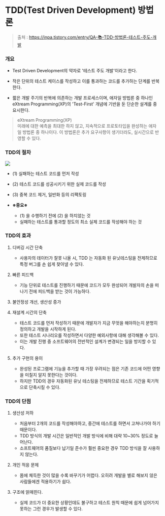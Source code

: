 # TDD(Test Driven Development) 방법론

> 출처 : https://inpa.tistory.com/entry/QA-📚-TDD-방법론-테스트-주도-개발

### 개요

-  Test Driven Development의 약자로 '테스트 주도 개발'이라고 한다.

-  작은 단위의 테스트 케이스를 작성하고 이를 통과하는 코드를 추가하는 단계를 반복한다.

-  짧은 개발 주기의 반복에 의존하는 개발 프로세스이며, 애자일 방법론 중 하나인 eXtream Programming(XP)의 'Test-First' 개념에 기반을 둔 단순한 설계를 중요시한다.

> eXtream Programming(XP)  
> 미래에 대한 예측을 최대한 하지 않고, 지속적으로 프로토타입을 완성하는 애자일 방법론 중 하나이다. 이 방법론은 추가 요구사항이 생기더라도, 실시간으로 반영할 수 있다.

### TDD의 절차

<img src="https://marsner.com/wp-content/uploads/test-driven-development-TDD.png">

- (1) 실패하는 테스트 코드를 먼저 작성

- (2) 테스트 코드를 성공시키기 위한 실제 코드를 작성

- (3) 중복 코드 제거, 일반화 등의 리팩토링

- **※중요※**

    - (1) 을 수행하기 전에 (2) 을 하지않는 것
    - 실패하는 테스트를 통과할 정도의 최소 실제 코드를 작성해야 하는 것

### TDD의 효과

1. 디버깅 시간 단축
    - 사용자의 데이터가 잘못 나올 시, TDD 는 자동화 된 유닛테스팅을 전제하므로 특정 버그를 손 쉽게 찾아낼 수 있다.

2. 빠른 피드백
    - 기능 단위로 테스트를 진행하기 때문에 코드가 모두 완성되어 개발자의 손을 떠나기 전에 피드백을 받는 것이 가능하다.
 
3. 불안정성 개선, 생산성 증가
 
4. 재설계 시간의 단축
    - 테스트 코드를 먼저 작성하기 때문에 개발자가 지금 무엇을 해야하는지 분명히 정의하고 개발을 시작하게 된다. 
    - 또한 테스트 시나리오를 작성하면서 다양한 예외사항에 대해 생각해볼 수 있다. 
    - 이는 개발 진행 중 소프트웨어의 전반적인 설계가 변경되는 일을 방지할 수 있다.
 
5. 추가 구현의 용이
    - 완성된 프로그램에 기능을 추가할 때 가장 우려되는 점은 기존 코드에 어떤 영향을 미칠지 알지 못한다는 것이다. 
    - 하지만 TDD의 경우 자동화된 유닛 테스팅을 전제하므로 테스트 기간을 획기적으로 단축시킬 수 있다.

### TDD의 단점

1. 생산성 저하
    - 처음부터 2개의 코드를 작성해야하고, 중간에 테스트를 하면서 고쳐나가야 하기 때문이다.
    - TDD 방식의 개발 시간은 일반적인 개발 방식에 비해 대략 10~30% 정도로 늘어난다.
    - 소프트웨어의 품질보다 납기일 준수가 훨씬 중요한 경우 TDD 방식을 잘 사용하지 않는다.
 
2. 개인 적응 문제
    - 몸에 체득한 것이 많을 수록 바꾸기가 어렵다. 오히려 개발을 별로 해보지 않은 사람들에겐 적용하기가 쉽다.

3. 구조에 얽매힌다.
    - 실제 코드가 더 중요한 상황인데도 불구하고 테스트 원칙 때문에 쉽게 넘어가지 못하는 그런 경우가 발생할 수 있다.
